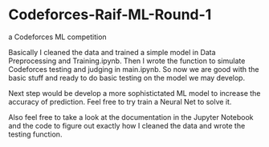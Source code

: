 # Codeforces-Raif-ML-Round-1
a Codeforces ML competition

Basically I cleaned the data and trained a simple model in Data Preprocessing and Training.ipynb. Then I wrote the function to simulate Codeforces testing and judging in main.ipynb. So now we are good with the basic stuff and ready to do basic testing on the model we may develop.

Next step would be develop a more sophistictated ML model to increase the accuracy of prediction. Feel free to try train a Neural Net to solve it.

Also feel free to take a look at the documentation in the Jupyter Notebook and the code to figure out exactly how I cleaned the data and wrote the testing function.
